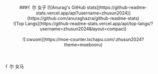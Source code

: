<div align="center">
###亻尔 女子
[![Anurag's GitHub stats](https://github-readme-stats.vercel.app/api?username=zhusun2024)](https://github.com/anuraghazra/github-readme-stats)
<br>
![Top Langs](https://github-readme-stats.vercel.app/api/top-langs/?username=zhusun2024&layout=compact)
<br>
<br>
![:cwuom](https://moe-counter.lxchapu.com/:zhusun2024?theme=moebooru)
</div>
<br>
<br>
<br>
亻尔 女马

